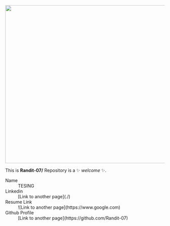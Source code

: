 <!--## Hi there 👋-->

<img src="https://github.com/user-attachments/assets/a7f54f34-8be4-4844-a3e5-3efafeed10f5" width="600" height="500">



This is **Randit-07/** Repository is a ✨ _welcome_ ✨.

<dl>
<dt>Name</dt>
<dd>TESING </dd>
<dt>Linkedin</dt>
<dd>[Link to another page](./)</dd>
<dt>Resume Link</dt>
<dd>![Link to another page](https://www.google.com)</dd>
<dt>Github Profile</dt>
<dd>[Link to another page](https://github.com/Randit-07)</dd>
</dl>


